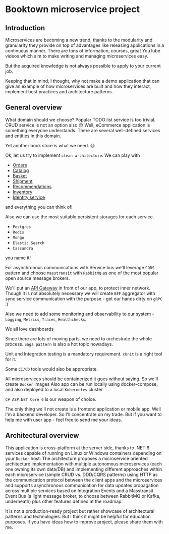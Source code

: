 # Booktown microservice project

## Introduction

Microservices are becoming a new trend, thanks to the modularity and granularity they provide on top of advantages like releasing applications in a continuous manner.
There are tons of information, courses, great YouTube videos which aim to make writing and managing microservices easy.

But the acquired knowledge is not always possible to apply to your current job.

Keeping that in mind, I thought, why not make a demo application that can give an example of how microservices are built and how they interact, implement best practices and architecture patterns.

## General overview

What domain should we choose? Popular TODO list service is too trivial. CRUD service is not an option also :unamused:
Well, eCommerce application is something everyone understands. There are several well-defined services and entities in this domain.

Yet another book store is what we need. :smiley:

Ok, let us try to implement `clean architecture`.
We can play with

- [Orders]()
- [Catalog]()
- [Basket]()
- [Shipment]()
- [Recommendations]()
- [Inventory](Src/Services/Inventory/README.md)
- [Identity service](Src/Services/Identity/README.md)

and everything you can think of!

Also we can use the most suitable persistent storages for each service.

- `Postgres`
- `Redis`
- `Mongo`
- `Elastic Search`
- `Cassandra`

you name it!

For asynchronous communications with Service bus we'll leverage `CQRS` pattern and choose `Masstransit` with `RabbitMQ` as one of the most popular open source message brokers.

We'll put an [API Gateway](APIGateway/README.md) in front of our app, to protect inner network.
Though it is not absolutely necessary we will create `BFF` aggregator with sync service communication with the purpose - get our hands dirty on `gRPC` :)

Also we need to add some monitoring and observability to our system - `Logging`, `Metrics`, `Traces`, `Healthchecks`.

We all love dashboards

Since there are lots of moving parts, we need to orchestrate the whole process. `Saga pattern` is also a hot topic nowadays.

Unit and Integration testing is a mandatory requirement. `xUnit` is a right tool for it.

Some `CI/CD` tools would also be appropriate.

All microservices should be containerized it goes without saying. So we'll create `Docker` images
Also app can be run locally using docker-compose, and also deployed to a local `Kubernetes` cluster.

`C# ASP.NET Core 6` is our weapon of choice.

The only thing we'll not create is a frontend application or mobile app.
Well I'm a backend developer. So I'll concentrate on my trade.
But if you want to help me with user app - feel free to send me your ideas.

## Architectural overview

This application is cross-platform at the server side, thanks to .NET 6 services capable of running on Linux or Windows containers depending on your `Docker` host.
The architecture proposes a microservice oriented architecture implementation with multiple autonomous microservices (each one owning its own data/DB) and implementing different approaches within each
microservice (simple CRUD vs. DDD/CQRS patterns) using HTTP as the communication protocol between the client apps and the microservices and supports asynchronous communication for data
updates propagation across multiple services based on Integration Events and a Masstransit Event Bus (a light message broker, to choose between RabbitMQ or Kafka, underneath) plus other
features defined at the roadmap.

It is not a production-ready project but rather showcase of architectural patterns and technologies.
But I think it might be helpful for education purposes.
If you have ideas how to improve project, please share them with me.
